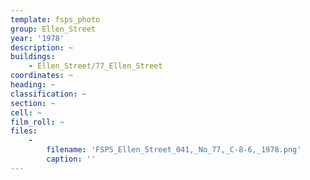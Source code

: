 ```yaml
---
template: fsps_photo
group: Ellen_Street
year: '1978'
description: ~
buildings:
    - Ellen_Street/77_Ellen_Street
coordinates: ~
heading: ~
classification: ~
section: ~
cell: ~
film_roll: ~
files:
    -
        filename: 'FSPS_Ellen_Street_041,_No_77,_C-8-6,_1978.png'
        caption: ''
---
```

